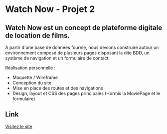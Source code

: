 # Watch Now - Projet 2

## Watch Now est un concept de plateforme digitale de location de films.
A partir d'une base de données fournie, nous devions construire autour un environnement composé de plusieurs pages disposant la dite BDD, un système de navigation et un formulaire de contact.

Réalisation personnelle :
- Maquette / Wireframe
- Conception du site
- Mise en place des routes et des navigations
- Design, layout et CSS des pages principales (Hormis la MoviePage et le formulaire)


## Link
[Visitez le site](https://watch-now.remote-fr-3.wilders.dev)
